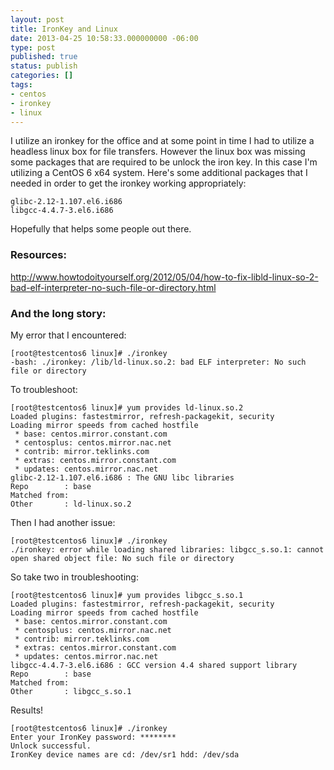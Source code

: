 ```yaml
---
layout: post
title: IronKey and Linux
date: 2013-04-25 10:58:33.000000000 -06:00
type: post
published: true
status: publish
categories: []
tags:
- centos
- ironkey
- linux
---
```

I utilize an ironkey for the office and at some point in time I had to utilize a headless linux box for file transfers.  However the linux box was missing some packages that are required to be unlock the iron key.  In this case I'm utilizing a CentOS 6 x64 system.  Here's some additional packages that I needed in order to get the ironkey working appropriately:

```
glibc-2.12-1.107.el6.i686
libgcc-4.4.7-3.el6.i686
```

Hopefully that helps some people out there.

### Resources:

http://www.howtodoityourself.org/2012/05/04/how-to-fix-libld-linux-so-2-bad-elf-interpreter-no-such-file-or-directory.html

### And the long story:

My error that I encountered:

```
[root@testcentos6 linux]# ./ironkey
-bash: ./ironkey: /lib/ld-linux.so.2: bad ELF interpreter: No such file or directory

```

To troubleshoot:

```
[root@testcentos6 linux]# yum provides ld-linux.so.2
Loaded plugins: fastestmirror, refresh-packagekit, security
Loading mirror speeds from cached hostfile
 * base: centos.mirror.constant.com
 * centosplus: centos.mirror.nac.net
 * contrib: mirror.teklinks.com
 * extras: centos.mirror.constant.com
 * updates: centos.mirror.nac.net
glibc-2.12-1.107.el6.i686 : The GNU libc libraries
Repo        : base
Matched from:
Other       : ld-linux.so.2
```

Then I had another issue:

```
[root@testcentos6 linux]# ./ironkey
./ironkey: error while loading shared libraries: libgcc_s.so.1: cannot open shared object file: No such file or directory
```

So take two in troubleshooting:

```
[root@testcentos6 linux]# yum provides libgcc_s.so.1
Loaded plugins: fastestmirror, refresh-packagekit, security
Loading mirror speeds from cached hostfile
 * base: centos.mirror.constant.com
 * centosplus: centos.mirror.nac.net
 * contrib: mirror.teklinks.com
 * extras: centos.mirror.constant.com
 * updates: centos.mirror.nac.net
libgcc-4.4.7-3.el6.i686 : GCC version 4.4 shared support library
Repo        : base
Matched from:
Other       : libgcc_s.so.1
```

Results!

```
[root@testcentos6 linux]# ./ironkey
Enter your IronKey password: ********
Unlock successful.
IronKey device names are cd: /dev/sr1 hdd: /dev/sda
```
